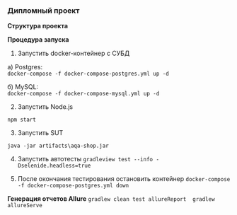 ### Дипломный проект

**Структура проекта**


**Процедура запуска**

1. Запустить docker-контейнер с СУБД  

а) Postgres:  
`docker-compose -f docker-compose-postgres.yml up -d`  

б) MySQL:  
`docker-compose -f docker-compose-mysql.yml up -d`  

2. Запустить Node.js  

`npm start`  

3. Запустить SUT  

`java -jar artifacts\aqa-shop.jar`

4. Запустить автотесты
`gradleview test --info -Dselenide.headless=true`

5. После окончания тестирования остановить контейнер
`docker-compose -f docker-compose-postgres.yml down`

**Генерация отчетов Allure**
`gradlew clean test allureReport 
gradlew allureServe`




